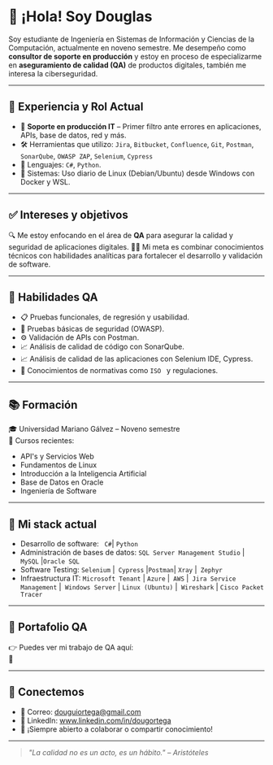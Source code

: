 # 👋 ¡Hola! Soy Douglas

Soy estudiante de Ingeniería en Sistemas de Información y Ciencias de la Computación, actualmente en noveno semestre. Me desempeño como **consultor de soporte en producción** y estoy en proceso de especializarme en **aseguramiento de calidad (QA)** de productos digitales, también me interesa la ciberseguridad.

---

## 💼 Experiencia y Rol Actual

- 🧩 **Soporte en producción IT** – Primer filtro ante errores en aplicaciones, APIs, base de datos, red y más.
- 🛠️ Herramientas que utilizo: `Jira`, `Bitbucket`, `Confluence`, `Git`, `Postman`, `SonarQube`, `OWASP ZAP`, `Selenium`, `Cypress`
- 🔧 Lenguajes: `C#`, `Python`.
- 🐧 Sistemas: Uso diario de Linux (Debian/Ubuntu) desde Windows con Docker y WSL.

---

## ✅ Intereses y objetivos

🔍 Me estoy enfocando en el área de **QA** para asegurar la calidad y seguridad de aplicaciones digitales.
👨‍🎓 Mi meta es combinar conocimientos técnicos con habilidades analíticas para fortalecer el desarrollo y validación de software.

---

## 🧪 Habilidades QA

- 📋 Pruebas funcionales, de regresión y usabilidad.
- 🔐 Pruebas básicas de seguridad (OWASP).
- ⚙️ Validación de APIs con Postman.
- 📈 Análisis de calidad de código con SonarQube.
- 📈 Análisis de calidad de las aplicaciones con Selenium IDE, Cypress.
- 🧠 Conocimientos de normativas como `ISO ` y regulaciones.

---

## 📚 Formación

🎓 Universidad Mariano Gálvez – Noveno semestre  
📘 Cursos recientes:
- API's y Servicios Web
- Fundamentos de Linux
- Introducción a la Inteligencia Artificial
- Base de Datos en Oracle
- Ingeniería de Software

---

## 🧰 Mi stack actual

- Desarrollo de software: ` C#`| `Python`
- Administración de bases de datos: `SQL Server Management Studio` |` MySQL` |` Oracle SQL	`
- Software Testing: `Selenium` |` Cypress` |` Postman `| `Xray` |` Zephyr`
- Infraestructura IT: `Microsoft Tenant` | `Azure` |` AWS` |` Jira Service Management` |` Windows Server` | `Linux (Ubuntu)` |` Wireshark` | `Cisco Packet Tracer`


---

## 📂 Portafolio QA

👉 Puedes ver mi trabajo de QA aquí:  
🔗 

---

## 🤝 Conectemos

- 📧 Correo: douguiortega@gmail.com
- 💼 LinkedIn: www.linkedin.com/in/dougortega
- 💬 ¡Siempre abierto a colaborar o compartir conocimiento!

---

> *"La calidad no es un acto, es un hábito." – Aristóteles*


